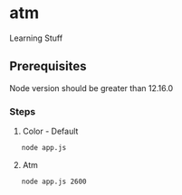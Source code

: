 # atm
Learning Stuff

## Prerequisites
Node version should be greater than 12.16.0

### Steps

1. Color - Default
```diff
   node app.js
```
2. Atm
```diff
   node app.js 2600
```